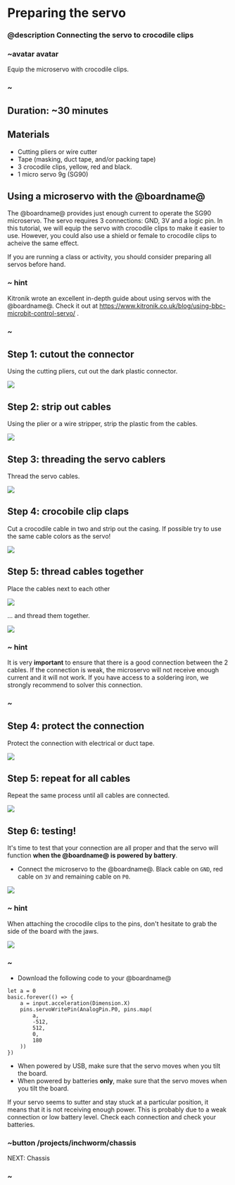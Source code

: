 # Preparing the servo
### @description Connecting the servo to crocodile clips

### ~avatar avatar

Equip the microservo with crocodile clips.

### ~

## Duration: ~30 minutes

## Materials
  * Cutting pliers or wire cutter
  * Tape (masking, duct tape, and/or packing tape)
  * 3 crocodile clips, yellow, red and black.
  * 1 micro servo 9g (SG90)

## Using a microservo with the @boardname@

The @boardname@ provides just enough current to operate the SG90 microservo. 
The servo requires 3 connections: GND, 3V and a logic pin. 
In this tutorial, we will equip the servo with crocodile clips to make it easier to use. 
However, you could also use a shield or female to crocodile clips to acheive the same effect.

If you are running a class or activity, you should consider preparing all servos before hand.

### ~ hint

Kitronik wrote an excellent in-depth guide about using servos with the @boardname@. 
Check it out at https://www.kitronik.co.uk/blog/using-bbc-microbit-control-servo/ .

### ~

## Step 1: cutout the connector

Using the cutting pliers, cut out the dark plastic connector.

![](/static/mb/projects/inchworm/servo1.jpg)

## Step 2: strip out cables

Using the plier or a wire stripper, strip the plastic from the cables.

![](/static/mb/projects/inchworm/servo2.jpg)

## Step 3: threading the servo cablers

Thread the servo cables.

![](/static/mb/projects/inchworm/servo3.jpg)

## Step 4: crocobile clip claps

Cut a crocodile cable in two and strip out the casing. 
If possible try to use the same cable colors as the servo!

![](/static/mb/projects/inchworm/servo4.jpg)

## Step 5: thread cables together

Place the cables next to each other

![](/static/mb/projects/inchworm/servo5.jpg)

... and thread them together.

![](/static/mb/projects/inchworm/servo6.jpg)

### ~ hint

It is very **important** to ensure that there is a good connection between the 2 cables.
If the connection is weak, the microservo will not receive enough current and it will not work.
If you have access to a soldering iron, we strongly recommend to solver this connection.

### ~

## Step 4: protect the connection

Protect the connection with electrical or duct tape.

![](/static/mb/projects/inchworm/servo7.jpg)

## Step 5: repeat for all cables

Repeat the same process until all cables are connected.

![](/static/mb/projects/inchworm/servo8.jpg)

## Step 6: testing!

It's time to test that your connection are all proper and that the servo will function **when the @boardname@ is powered by battery**.

* Connect the microservo to the @boardname@. Black cable on ``GND``, red cable on ``3V`` and remaining cable on ``P0``.

![](/static/mb/projects/inchworm/circuit1.jpg)

### ~ hint

When attaching the crocodile clips to the pins, don't hesitate to grab the side of the board with the jaws.

![](/static/mb/projects/inchworm/circuit2.jpg)

### ~

* Download the following code to your @boardname@

```blocks
let a = 0
basic.forever(() => {
    a = input.acceleration(Dimension.X)
    pins.servoWritePin(AnalogPin.P0, pins.map(
        a,
        -512,
        512,
        0,
        180
    ))
})
```

* When powered by USB, make sure that the servo moves when you tilt the board.
* When powered by batteries **only**, make sure that the servo moves when you tilt the board.

If your servo seems to sutter and stay stuck at a particular position, it means that it is not receiving enough power.
This is probably due to a weak connection or low battery level. Check each connection and check your batteries.


### ~button /projects/inchworm/chassis
NEXT: Chassis
### ~